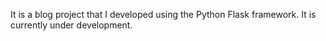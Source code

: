 It is a blog project that I developed using the Python Flask framework. It is currently under development.
